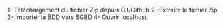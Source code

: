 1- Téléchargement du fichier Zip depuis Git/Github
2- Extraire le fichier Zip
3- Importer la BDD vers SGBD
4- Ouvrir localhost 